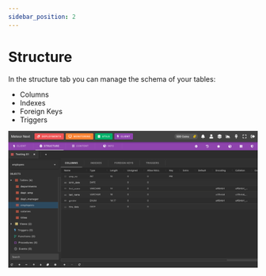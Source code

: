 ```yaml
---
sidebar_position: 2
---
```


# Structure

In the structure tab you can manage the schema of your tables: 

- Columns
- Indexes
- Foreign Keys
- Triggers

![alt text](../../../assets/client/client-structure.png "Client - Structure")